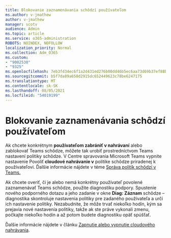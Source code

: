 ```yaml
---
title: Blokovanie zaznamenávania schôdzí používateľom
ms.author: v-jmathew
author: v-jmathew
manager: scotv
audience: Admin
ms.topic: article
ms.service: o365-administration
ROBOTS: NOINDEX, NOFOLLOW
localization_priority: Normal
ms.collection: Adm_O365
ms.custom:
- "9002530"
- "9325"
ms.openlocfilehash: 7eb3fd34ec6f1a2d431ed276b00dd46b5ec6aa73d69b37ef88b1ba0ca6f5d077
ms.sourcegitcommit: b5f7da89a650d2915dc652449623c78be6247175
ms.translationtype: MT
ms.contentlocale: sk-SK
ms.lasthandoff: 08/05/2021
ms.locfileid: "54019199"
---
```

# <a name="block-user-from-recording-meetings"></a>Blokovanie zaznamenávania schôdzí používateľom

Ak chcete konkrétnym **používateľom zabrániť v nahrávaní** alebo zablokovať Teams schôdze, môžete tak urobiť prostredníctvom Teams nastavení politiky schôdze. V Centre spravovania Microsoft Teams vypnite nastavenie Povoliť **cloudové nahrávanie v** politike schôdze priradenej k používateľovi. Ďalšie informácie nájdete v téme [Správa politík schôdzí v Teams.](https://docs.microsoft.com/microsoftteams/meeting-policies-in-teams#allow-cloud-recording)

Ak chcete overiť, či je alebo nemá konkrétny používateľ povolené zaznamenávať Teams schôdze, použite diagnostiku podpory. Spustenie nového podporného dotazu a jeho zadanie v okne **Diag: Záznam** schôdze – diagnostika skontroluje nastavenia politiky pre zadaného používateľa a určí ich nastavenie politiky. Nezabudnite, že môže trvať niekoľko hodín, kým sa prejavia nové nastavenia politiky, takže ak ste práve vykonali zmenu, počkajte niekoľko hodín a až potom budete diagnostiku opäť spúšťať.

Ďalšie informácie nájdete v článku [Zapnutie alebo vypnutie cloudového nahrávania](https://docs.microsoft.com/microsoftteams/cloud-recording#turn-on-or-turn-off-cloud-recording).
